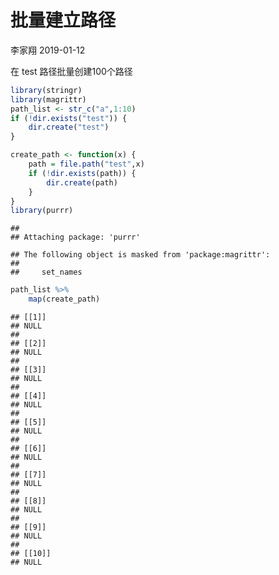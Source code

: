 批量建立路径
================
李家翔
2019-01-12

在 test 路径批量创建100个路径

``` r
library(stringr)
library(magrittr)
path_list <- str_c("a",1:10)
if (!dir.exists("test")) {
    dir.create("test")
}

create_path <- function(x) {
    path = file.path("test",x)
    if (!dir.exists(path)) {
        dir.create(path)
    }
}
library(purrr)
```

    ## 
    ## Attaching package: 'purrr'

    ## The following object is masked from 'package:magrittr':
    ## 
    ##     set_names

``` r
path_list %>% 
    map(create_path)
```

    ## [[1]]
    ## NULL
    ## 
    ## [[2]]
    ## NULL
    ## 
    ## [[3]]
    ## NULL
    ## 
    ## [[4]]
    ## NULL
    ## 
    ## [[5]]
    ## NULL
    ## 
    ## [[6]]
    ## NULL
    ## 
    ## [[7]]
    ## NULL
    ## 
    ## [[8]]
    ## NULL
    ## 
    ## [[9]]
    ## NULL
    ## 
    ## [[10]]
    ## NULL
